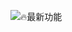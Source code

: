 ![🔥最新功能](https://readpo.com/p/%23%20%E6%9C%80%E6%96%B0%E9%80%9A%E7%9F%A5%0A%3E%20%E6%94%AF%E6%8C%81%E8%B6%85%E5%A4%9A%E6%A8%A1%E5%9E%8B%EF%BC%9A%60%E5%AF%B9%E8%AF%9D%60%20%60%E5%9B%BE%E7%89%87%60%20%60%E8%A7%86%E9%A2%91%60%20%60%E8%AF%AD%E9%9F%B3%60%20%60%E9%9F%B3%E4%B9%90%60%20%60%E5%8F%98%E6%B8%85%E6%99%B0%60%20%60%E5%8E%BB%E6%B0%B4%E5%8D%B0%60%20%60%E6%96%87%E6%A1%A3%E8%A7%A3%E6%9E%90%60%20%60%E8%81%94%E7%BD%91API%60%0A---%0A%0A%23%23%202025.02.21%0A%3E%20jina-deepsearch%20%E6%BB%A1%E8%A1%80r1%20%60%E6%8E%A8%E7%90%86%60%20%60%E6%90%9C%E7%B4%A2%60%0A%0A%0A%3E%20Grok-3%20%E6%98%AF%E9%A9%AC%E6%96%AF%E5%85%8B%E6%97%97%E4%B8%8BxAI%E5%85%AC%E5%8F%B8%E5%BC%80%E5%8F%91%E7%9A%84%E4%BA%BA%E5%B7%A5%E6%99%BA%E8%83%BD%E6%A8%A1%E5%9E%8B%EF%BC%8C%E5%85%B7%E5%A4%87128%2C000%E4%B8%AAToken%E7%9A%84%E4%B8%8A%E4%B8%8B%E6%96%87%E5%A4%84%E7%90%86%E8%83%BD%E5%8A%9B%EF%BC%8C%E6%94%AF%E6%8C%81%E5%87%BD%E6%95%B0%E8%B0%83%E7%94%A8%E5%92%8C%E7%B3%BB%E7%BB%9F%E6%8F%90%E7%A4%BA%EF%BC%8C%E5%B9%B6%E8%AE%A1%E5%88%92%E6%8E%A8%E5%87%BA%E5%A4%9A%E6%A8%A1%E6%80%81%E7%89%88%E6%9C%AC%E4%BB%A5%E5%A4%84%E7%90%86%E5%9B%BE%E5%83%8F%E3%80%82%0A%20%20-%20grok-3%0A%20%20-%20grok-3-reasoner%20%60%E6%8E%A8%E7%90%86%60%0A%20%20-%20grok-3-deepsearch%20%60%E6%90%9C%E7%B4%A2%60)
